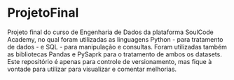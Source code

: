 # ProjetoFinal
Projeto final do curso de Engenharia de Dados da plataforma SoulCode Academy, no qual foram utilizadas as linguagens Python - para tratamento de dados - e SQL - para manipulação e consultas.
Foram utilizadas também as bibliotecas Pandas e PySaprk para o tratamento de ambos os datasets.
Este repositório é apenas para controle de versionamento, mas fique à vontade para utilizar para visualizar e comentar melhorias. 
